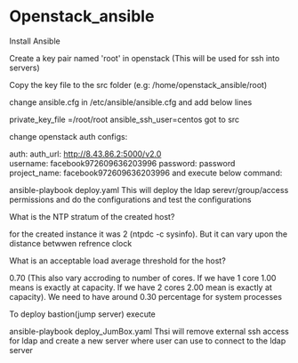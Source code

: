 # Openstack_ansible

Install Ansible

Create a key pair named 'root' in openstack (This will be used for ssh into servers)

Copy the key file to the src folder (e.g: /home/openstack_ansible/root)

change ansible.cfg in /etc/ansible/ansible.cfg and add below lines

private_key_file =/root/root
ansible_ssh_user=centos
got to src

change openstack auth configs:

auth:
auth_url: http://8.43.86.2:5000/v2.0         
username: facebook972609636203996
password: password         
project_name: facebook972609636203996
and execute below command:

ansible-playbook deploy.yaml 
This will deploy the ldap serevr/group/access permissions and do the configurations and test the configurations

What is the NTP stratum of the created host?

for the created instance it was 2 (ntpdc -c sysinfo). But it can vary upon the distance betwwen refrence clock

What is an acceptable load average threshold for the host?

0.70 (This also vary accroding to number of cores. If we have 1 core 1.00 means is exactly at capacity. If we have 2 cores 2.00 mean is exactly at capacity). We need to have around 0.30 percentage for system processes

To deploy bastion(jump server) execute

ansible-playbook deploy_JumBox.yaml
Thsi will remove external ssh access for ldap and create a new server where user can use to connect to the ldap server
